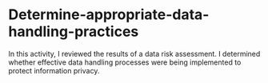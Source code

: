 # Determine-appropriate-data-handling-practices
In this activity, I reviewed the results of a data risk assessment. I determined whether effective data handling processes were being implemented to protect information privacy.

